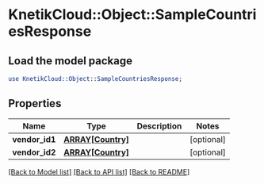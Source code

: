 # KnetikCloud::Object::SampleCountriesResponse

## Load the model package
```perl
use KnetikCloud::Object::SampleCountriesResponse;
```

## Properties
Name | Type | Description | Notes
------------ | ------------- | ------------- | -------------
**vendor_id1** | [**ARRAY[Country]**](Country.md) |  | [optional] 
**vendor_id2** | [**ARRAY[Country]**](Country.md) |  | [optional] 

[[Back to Model list]](../README.md#documentation-for-models) [[Back to API list]](../README.md#documentation-for-api-endpoints) [[Back to README]](../README.md)


